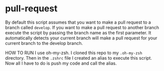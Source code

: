 # pull-request

By default this script assumes that you want to make a pull request to a branch called `develop`. If you want to make a pull 
request to another branch execute the script by passing the branch name as the first parameter. It automatically detects your 
current branch will make a pull request for your current branch to the develop branch.

HOW TO  RUN
I use oh-my-zsh. I cloned this repo to my `.oh-my-zsh` directory. Then in the `.zshrc` file I created an alias to execute this script.
Now all I have to do is push my code and call the alias.
